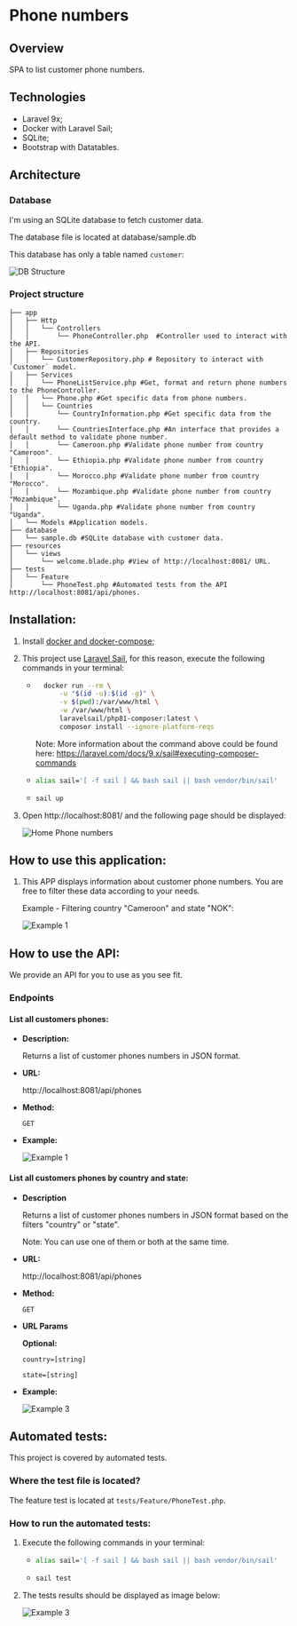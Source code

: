 # Phone numbers

## Overview
SPA to list customer phone numbers.

## Technologies
- Laravel 9x;
- Docker with Laravel Sail;
- SQLite;
- Bootstrap with Datatables.

## Architecture

### Database
I'm using an SQLite database to fetch customer data.

The database file is located at database/sample.db

This database has only a table named `customer`:

![DB Structure](docs/imgs/customer_table.png)

### Project structure
```tree
├── app
│   ├── Http
│   │   └── Controllers
│   │       └── PhoneController.php  #Controller used to interact with the API.
│   ├── Repositories
│   │   └── CustomerRepository.php # Repository to interact with `Customer` model.
│   ├── Services
│   │   └── PhoneListService.php #Get, format and return phone numbers to the PhoneController.
│   │   └── Phone.php #Get specific data from phone numbers.
│   │   └── Countries
│   │       └── CountryInformation.php #Get specific data from the country.
│   │       └── CountriesInterface.php #An interface that provides a default method to validate phone number.
│   │       └── Cameroon.php #Validate phone number from country "Cameroon".
│   │       └── Ethiopia.php #Validate phone number from country "Ethiopia".
│   │       └── Morocco.php #Validate phone number from country "Morocco".
│   │       └── Mozambique.php #Validate phone number from country "Mozambique".
│   │       └── Uganda.php #Validate phone number from country "Uganda".
│   └── Models #Application models.
├── database
│   └── sample.db #SQLite database with customer data.
├── resources
│   └── views
│       └── welcome.blade.php #View of http://localhost:8081/ URL.
├── tests
│   └── Feature
│       └── PhoneTest.php #Automated tests from the API http://localhost:8081/api/phones.
```

## Installation:
1. Install [docker and docker-compose](https://docs.docker.com/get-docker/);
2. This project use [Laravel Sail](https://laravel.com/docs/9.x/sail), for this reason, execute the following commands in your terminal:
    - ```bash
        docker run --rm \
            -u "$(id -u):$(id -g)" \
            -v $(pwd):/var/www/html \
            -w /var/www/html \
            laravelsail/php81-composer:latest \
            composer install --ignore-platform-reqs
      ```
        Note: More information about the command above could be found here: https://laravel.com/docs/9.x/sail#executing-composer-commands
    - ```bash
      alias sail='[ -f sail ] && bash sail || bash vendor/bin/sail'
      ```
    - ```bash
      sail up
      ```
3. Open http://localhost:8081/ and the following page should be displayed:

    ![Home Phone numbers](docs/imgs/working_app.png)

## How to use this application:

1. This APP displays information about customer phone numbers. You are free to filter these data according to your needs.

    Example - Filtering country "Cameroon" and state "NOK":

    ![Example 1](docs/imgs/example1.png)

## How to use the API:

We provide an API for you to use as you see fit.

### Endpoints

#### List all customers phones:

* **Description:**

  Returns a list of customer phones numbers in JSON format.

* **URL:**

  http://localhost:8081/api/phones

* **Method:**

  `GET`

* **Example:**

    ![Example 1](docs/imgs/example2.png)


#### List all customers phones by country and state:

* **Description**

  Returns a list of customer phones numbers in JSON format based on the filters "country" or "state".

  Note: You can use one of them or both at the same time.

* **URL:**

  http://localhost:8081/api/phones

* **Method:**

  `GET`

*  **URL Params**

   **Optional:**

   `country=[string]`

   `state=[string]`

* **Example:**

    ![Example 3](docs/imgs/example3.png)


## Automated tests:
This project is covered by automated tests.

### Where the test file is located?
The feature test is located at `tests/Feature/PhoneTest.php`.

### How to run the automated tests:
1. Execute the following commands in your terminal:
    - ```bash
      alias sail='[ -f sail ] && bash sail || bash vendor/bin/sail'
      ```
    - ```bash
      sail test

2. The tests results should be displayed as image below:

    ![Example 3](docs/imgs/tests.png)
